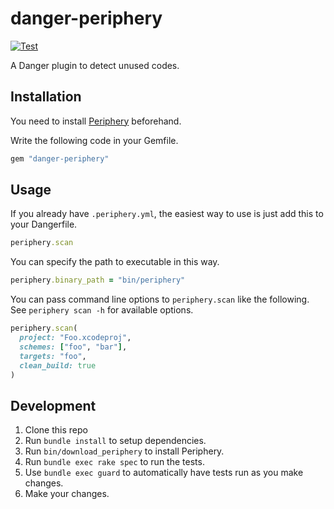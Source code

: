 # danger-periphery

[![Test](https://github.com/manicmaniac/danger-periphery/actions/workflows/test.yml/badge.svg)](https://github.com/manicmaniac/danger-periphery/actions/workflows/test.yml)

A Danger plugin to detect unused codes.

## Installation

You need to install [Periphery](https://github.com/peripheryapp/periphery) beforehand.

Write the following code in your Gemfile.

```ruby
gem "danger-periphery"
```

## Usage

If you already have `.periphery.yml`, the easiest way to use is just add this to your Dangerfile.

```ruby
periphery.scan
```

You can specify the path to executable in this way.

```ruby
periphery.binary_path = "bin/periphery"
```

You can pass command line options to `periphery.scan` like the following.
See `periphery scan -h` for available options.

```ruby
periphery.scan(
  project: "Foo.xcodeproj",
  schemes: ["foo", "bar"],
  targets: "foo",
  clean_build: true
)
```

## Development

1. Clone this repo
2. Run `bundle install` to setup dependencies.
3. Run `bin/download_periphery` to install Periphery.
4. Run `bundle exec rake spec` to run the tests.
5. Use `bundle exec guard` to automatically have tests run as you make changes.
6. Make your changes.
